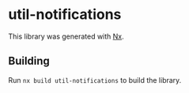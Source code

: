 # util-notifications

This library was generated with [Nx](https://nx.dev).

## Building

Run `nx build util-notifications` to build the library.
